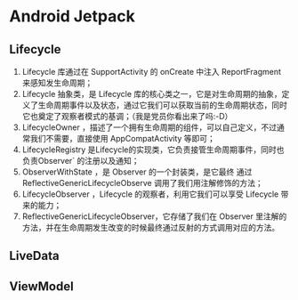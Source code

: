 # Android Jetpack

## Lifecycle

1. Lifecycle 库通过在 SupportActivity 的 onCreate 中注入 ReportFragment 来感知发生命周期；
2. Lifecycle 抽象类，是 Lifecycle 库的核心类之一，它是对生命周期的抽象，定义了生命周期事件以及状态，通过它我们可以获取当前的生命周期状态，同时它也奠定了观察者模式的基调；（我是党员你看出来了吗:-D）
3. LifecycleOwner ，描述了一个拥有生命周期的组件，可以自己定义，不过通常我们不需要，直接使用 AppCompatActivity 等即可；
4. LifecycleRegistry 是Lifecycle的实现类，它负责接管生命周期事件，同时也负责Observer` 的注册以及通知；
5. ObserverWithState ，是 Observer 的一个封装类，是它最终 通过 ReflectiveGenericLifecycleObserve 调用了我们用注解修饰的方法；
6. LifecycleObserver ，Lifecycle 的观察者，利用它我们可以享受 Lifecycle 带来的能力；
7. ReflectiveGenericLifecycleObserver，它存储了我们在 Observer 里注解的方法，并在生命周期发生改变的时候最终通过反射的方式调用对应的方法。

## LiveData

## ViewModel